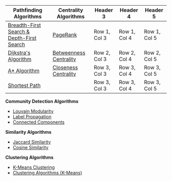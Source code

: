 | **Pathfinding Algorithms** | **Centrality Algorithms** | Header 3 | Header 4 | Header 5 |
|----------|----------|----------|----------|----------|
| [Breadth-First Search & Depth-First Search](https://colab.research.google.com/drive/1ziwl0vB7Jf5EFO8Pb1YNbSOHe3C4LfcU?usp=drive_link) | [PageRank](https://colab.research.google.com/drive/14rlwsRwMQP2ZI1UrmKvmMqBkqCWXJ-3s#scrollTo=nt0Q1uUzl3T3) | Row 1, Col 3 | Row 1, Col 4 | Row 1, Col 5 |
| [Dijkstra's Algorithm](https://colab.research.google.com/drive/1kLiZOcEuuTzgWZogYcxzsdIfTM2Iw5xc?usp=drive_link) | [Betweenness Centrality](https://colab.research.google.com/drive/1YwNuvSw2e8_fsPWYv6XBGRZ1cDPJ1eJV?usp=drive_link) | Row 2, Col 3 | Row 2, Col 4 | Row 2, Col 5 |
| [A* Algorithm](https://colab.research.google.com/drive/18_roYoKM96UqgHkVOTgCHT7ZcGLTxfJA?usp=drive_link) |[Closeness Centrality](https://colab.research.google.com/drive/1J7JH3Al5exQWf3BPHBsL2Su-Q0DES_5P?usp=drive_link)| Row 3, Col 3 | Row 3, Col 4 | Row 3, Col 5 |
| [Shortest Path](https://colab.research.google.com/drive/1jQXlunfKFWsyuxj51V89k1Xp5KlVfhcn?usp=drive_link) |  | Row 3, Col 3 | Row 3, Col 4 | Row 3, Col 5 |






**Community Detection Algorithms**

- [Louvain Modularity](https://colab.research.google.com/drive/1ov_V7tEjM_j3NQiX1Ju_udImUG7hgHUw?usp=drive_link)
- [Label Propagation](https://colab.research.google.com/drive/134u0OsMQ0hAuK1eVZRqq6qwQ9HbuL-dK?usp=drive_link)
- [Connected Components](https://colab.research.google.com/drive/1DmZp5pZiLY2Ep1PS5wrFqxBAMMUPnJDJ?usp=drive_link)


**Similarity Algorithms**

- [Jaccard Similarity](https://colab.research.google.com/drive/1q7D0Vk0PvMGFRYW_c44uodewlm3oAweF?usp=drive_link)
- [Cosine Similarity](https://colab.research.google.com/drive/15woU88fFoPe3fDOwh3IAVwRtkqHxsSaU?usp=drive_link)


**Clustering Algorithms**

- [K-Means Clustering](https://colab.research.google.com/drive/1M2fXtrJaMtcA8G8AjSnew9YFLhTOVSZc?usp=drive_link)
- [Clustering Algorithms (K-Means)](https://colab.research.google.com/drive/1YBrQdsTAnvyO_nH7Qzie6ty8yQQ88u7z?usp=drive_link)
